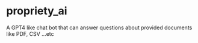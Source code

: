 # propriety_ai
A GPT4 like chat bot that can answer questions about provided documents like PDF, CSV ...etc
